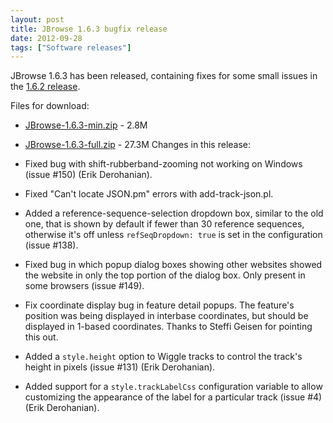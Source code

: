 ```yaml
---
layout: post
title: JBrowse 1.6.3 bugfix release
date: 2012-09-28
tags: ["Software releases"]
---
```


JBrowse 1.6.3 has been released, containing fixes for some small issues in the [1.6.2 release](http://jbrowse.org/jbrowse-1-6-2-bugfix-release/ "JBrowse 1.6.2 bugfix release").

Files for download:

*   [JBrowse-1.6.3-min.zip](/wordpress/wp-content/plugins/download-monitor/download.php?id=19 "download JBrowse-1.6.3-min.zip") - 2.8M
*   [JBrowse-1.6.3-full.zip](http://jbrowse.org/wordpress/wp-content/plugins/download-monitor/download.php?id=20 "download JBrowse-1.6.3-full.zip") - 27.3M
Changes in this release:

*   Fixed bug with shift-rubberband-zooming not working on Windows
(issue #150) (Erik Derohanian).
*   Fixed "Can't locate JSON.pm" errors with add-track-json.pl.
*   Added a reference-sequence-selection dropdown box, similar to the
old one, that is shown by default if fewer than 30 reference
sequences, otherwise it's off unless `refSeqDropdown: true` is set
in the configuration (issue #138).
*   Fixed bug in which popup dialog boxes showing other websites showed
the website in only the top portion of the dialog box. Only
present in some browsers (issue #149).
*   Fix coordinate display bug in feature detail popups. The feature's
position was being displayed in interbase coordinates, but should
be displayed in 1-based coordinates. Thanks to Steffi Geisen for
pointing this out.
*   Added a `style.height` option to Wiggle tracks to control the
track's height in pixels (issue #131) (Erik Derohanian).
*   Added support for a `style.trackLabelCss` configuration variable to
allow customizing the appearance of the label for a particular
track (issue #4) (Erik Derohanian).
